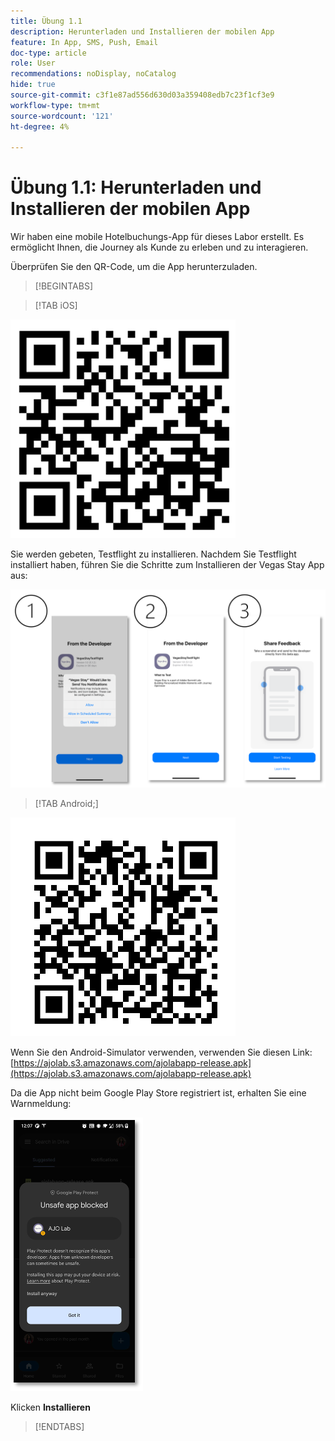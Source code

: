 ```yaml
---
title: Übung 1.1
description: Herunterladen und Installieren der mobilen App
feature: In App, SMS, Push, Email
doc-type: article
role: User
recommendations: noDisplay, noCatalog
hide: true
source-git-commit: c3f1e87ad556d630d03a359408edb7c23f1cf3e9
workflow-type: tm+mt
source-wordcount: '121'
ht-degree: 4%

---
```



# Übung 1.1: Herunterladen und Installieren der mobilen App

Wir haben eine mobile Hotelbuchungs-App für dieses Labor erstellt. Es ermöglicht Ihnen, die Journey als Kunde zu erleben und zu interagieren.

Überprüfen Sie den QR-Code, um die App herunterzuladen.

>[!BEGINTABS]

>[!TAB iOS]

![QR-Code für iOS](/help/assets/lab731-ios-qr-code.png)

Sie werden gebeten, Testflight zu installieren. Nachdem Sie Testflight installiert haben, führen Sie die Schritte zum Installieren der Vegas Stay App aus:

![Schritte zur Installation von iOS](/help/assets/lab731-install-ios.png)

>[!TAB Android;]

![QR-Code für Android](/help/assets/lab731-android-qr-code.png)

Wenn Sie den Android-Simulator verwenden, verwenden Sie diesen Link: [https://ajolab.s3.amazonaws.com/ajolabapp-release.apk](https://ajolab.s3.amazonaws.com/ajolabapp-release.apk)

Da die App nicht beim Google Play Store registriert ist, erhalten Sie eine Warnmeldung:

![Android-Warnbildschirm](/help/assets/lab731-install-android.png)

Klicken **Installieren**

>[!ENDTABS]
